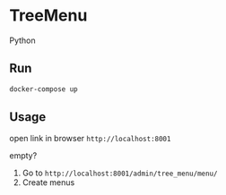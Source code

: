 # TreeMenu
Python
## Run

```bash
docker-compose up
```
## Usage

open link in browser
`http://localhost:8001`

empty?

1. Go to
`http://localhost:8001/admin/tree_menu/menu/`
2. Create menus
